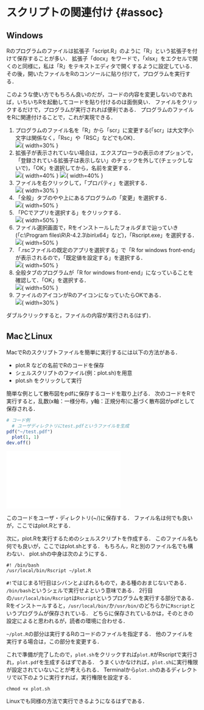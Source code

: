 # スクリプトの関連付け {#assoc}

## Windows

Rのプログラムのファイルは拡張子「script.R」のように「R」という拡張子を付けて保存することが多い．
拡張子「docx」をワードで，「xlsx」をエクセルで開くのと同様に，私は「R」をテキストエディタで開くするように設定している．
その後，開いたファイルをRのコンソールに貼り付けて，プログラムを実行する．

このような使い方でもちろん良いのだが，コードの内容を変更しないのであれば，いちいちRを起動してコードを貼り付けるのは面倒臭い．
ファイルをクリックするだけで，プログラムが実行されれば便利である．
プログラムのファイルをRに関連付けることで，これが実現できる．

1. プログラムのファイル名を「R」から「scr」に変更する(「scr」は大文字小文字は関係なく，「Rsc」や「RSC」などでもOK)．   
![](img/assoc_01.png){ width=30% }
0. 拡張子が表示されていない場合は，エクスプローラの表示のオプションで，「登録されている拡張子は表示しない」のチェックを外して(チェックしないで)，「OK」を選択してから，名前を変更する．   
![](img/assoc_00_01.png){ width=40% }
![](img/assoc_00_02.png){ width=40% }
2. ファイルを右クリックして，「プロパティ」を選択する．   
![](img/assoc_02.png){ width=30% }
3. 「全般」タブのやや上にあるプログラムの「変更」を選択する．   
![](img/assoc_03.png){ width=50% }
4. 「PCでアプリを選択する」をクリックする．   
![](img/assoc_04.png){ width=50% }
5. ファイル選択画面で，Rをインストールしたフォルダまで辿っていき(「c:\\Program files\\R\\R-4.2.3\\bin\\x64」など)，「Rscript.exe」を選択する．   
![](img/assoc_05.png){ width=50% }
6. 「.rscファイルの既定のアプリを選択する」で「R for windows front-end」が表示されるので，「既定値を設定する」を選択する．   
![](img/assoc_06.png){ width=50% }
7. 全般タブのプログラムが「R for windows front-end」になっていることを確認して．「OK」を選択する．   
![](img/assoc_07.png){ width=50% }
8. ファイルのアイコンがRのアイコンになっていたらOKである．   
![](img/assoc_08.png){ width=30% }

ダブルクリックすると，ファイルの内容が実行される(はず)．


## MacとLinux

MacでRのスクリプトファイルを簡単に実行するには以下の方法がある．

- plot.R などの名前でRのコードを保存   
- シェルスクリプトのファイル(例：plot.sh)を用意   
- plot.sh をクリックして実行   

簡単な例として散布図をpdfに保存するコードを取り上げる．
次のコードをRで実行すると，乱数(x軸：一様分布，y軸：正規分布)に基づく散布図がpdfとして保存される．


```r
# コード例
  # ユーザディレクトリにtest.pdfというファイルを生成
pdf("~/test.pdf")
  plot(1, 1)
dev.off()
```

![](assoc_files/figure-latex/unnamed-chunk-2-1.pdf)<!-- --> 

このコードをユーザ・ディレクトリ(~/)に保存する．
ファイル名は何でも良いが，ここではplot.Rとする．

次に，plot.Rを実行するためのシェルスクリプトを作成する．
このファイル名も何でも良いが，ここではplot.shとする．
もちろん，Rと別のファイル名でも構わない．
plot.shの中身は次のようにする．

```
#! /bin/bash
/usr/local/bin/Rscript ~/plot.R
```

`#!`ではじまる1行目はシバンとよばれるもので，ある種のおまじないである．
`/bin/bash`というシェルで実行せよという意味である．
2行目の`/usr/local/bin/Rscript`は`Rscript`というプログラムを実行する部分である．
Rをインストールすると，`/usr/local/bin/`か`/usr/bin/`のどちらかに`Rscript`というプログラムが保存されている．
どちらに保存されているかは，そのときの設定によると思われるが，読者の環境に合わせる．

`~/plot.R`の部分は実行するRのコードのファイルを指定する．
他のファイルを実行する場合は，この部分を変更する．

これで準備が完了したので，`plot.sh`をクリックすれば`plot.R`がRscriptで実行され，`plot.pdf`を生成するはずである．
うまくいかなければ，`plot.sh`に実行権限が設定されていないことが考えられる．
Terminalから`plot.sh`のあるディレクトリで以下のように実行すれば，実行権限を設定する．

```
chmod +x plot.sh
```

Linuxでも同様の方法で実行できるようになるはずである．

<!--
```
#! /usr/local/bin/Rscript
pdf("~/test.pdf")
  plot(1, 1)
dev.off()
```
-->


<!--
https://stackoverflow.com/questions/3560641/running-an-rscript-on-mac-os-x
https://bioinfo-dojo.net/2016/05/31/switch_r/
-->
